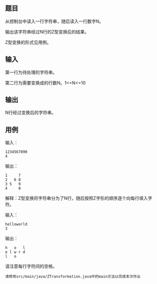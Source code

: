 ## 题目

从控制台中读入一行字符串，随后读入一行数字N。

输出该字符串经过N行的Z型变换后的结果。

Z型变换的形式见用例。

## 输入

第一行为待处理的字符串。

第二行为需要变换成的行数N。1<=N<=10

## 输出

N行经过变换后的字符串。

## 用例

输入：

```
1234567890
4
```

输出：

```
1     7
2   6 8
3 5   9
4     0 
```

解释：Z型变换将字符串分为了N行，随后按照Z字形的顺序逐个向每行填入字符。

输入：

```
helloworld
3
```

输出：

```
h   o   l
e l w r d
l   o
```

请注意每行字符间的空格。



```
请修改src/main/java/ZTransformation.java中的main方法以完成本次作业
```

